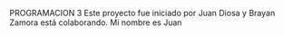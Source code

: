 PROGRAMACION 3
Este proyecto fue iniciado por Juan Diosa y Brayan Zamora está colaborando. Mi nombre es Juan